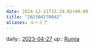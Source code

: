 ```yaml
---
date: 2024-12-21T15:28:02+09:00
title: "202304270042"
aliases: ルーミア
---
```


daily:: [2023-04-27](/Daily_Note/2023-04-27.md)
up:: [Rumia](../../Bar/Novel/Touhou_Project/Rumia.md)
